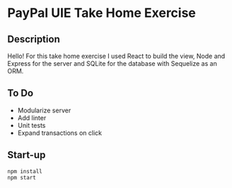 # PayPal UIE Take Home Exercise

## Description
Hello!  For this take home exercise I used React to build the view, Node and Express for the server and SQLite for the database with Sequelize as an ORM.  

## To Do
* Modularize server
* Add linter
* Unit tests
* Expand transactions on click

## Start-up
```
npm install
npm start
```
